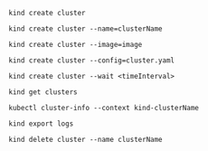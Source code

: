```shell ln:false title:"Create a cluster"
kind create cluster
```

```shell ln:false title:"Use a custom name for the cluster"
kind create cluster --name=clusterName
```

```shell ln:false title:"Create a cluster with a custom node image"
kind create cluster --image=image
```

```shell ln:false title:"Use a custom configuration for the cluster"
kind create cluster --config=cluster.yaml
```

```shell ln:false title:"When creating a cluster, assign a waiting time for the control plane to go up"
kind create cluster --wait <timeInterval>
```

```shell ln:false title:"View the list of the running clusters"
kind get clusters
```

```shell ln:false title:"View information about a cluster"
kubectl cluster-info --context kind-clusterName
```

```shell ln:false title:"Export logs"
kind export logs
```

```shell ln:false title:"Delete a cluster"
kind delete cluster --name clusterName
```